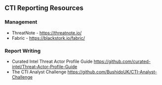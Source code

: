 ## CTI Reporting Resources

### Management
- ThreatNote - https://threatnote.io/
- Fabric - https://blackstork.io/fabric/

### Report Writing
- Curated Intel Threat Actor Profile Guide https://github.com/curated-intel/Threat-Actor-Profile-Guide
- The CTI Analyst Challenge https://github.com/BushidoUK/CTI-Analyst-Challenge
